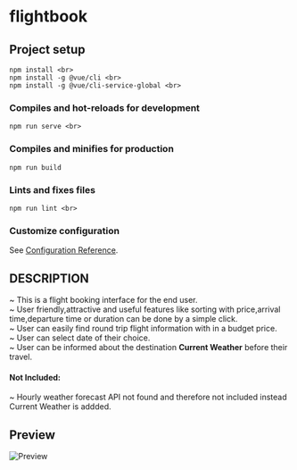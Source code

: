# flightbook

## Project setup
```
npm install <br>
npm install -g @vue/cli <br>
npm install -g @vue/cli-service-global <br>
```

### Compiles and hot-reloads for development
```
npm run serve <br>
```

### Compiles and minifies for production
```
npm run build
```

### Lints and fixes files
```
npm run lint <br>
```

### Customize configuration
See [Configuration Reference](https://cli.vuejs.org/config/).

## DESCRIPTION
~ This is a flight booking interface for the end user. <br>
~ User friendly,attractive and useful features like sorting with price,arrival time,departure time or duration can be done by a simple click. <br>
~ User can easily find round trip flight information with in a budget price. <br>
~ User can select date of their choice. <br>
~ User can be informed about the destination <b>Current Weather</b> before their travel. <br>

#### Not Included:

~ Hourly weather forecast API not found and therefore not included instead Current Weather is addded.<br>


## Preview

![Preview](https://i.ibb.co/4sRSh8s/Flight-Book.png)
